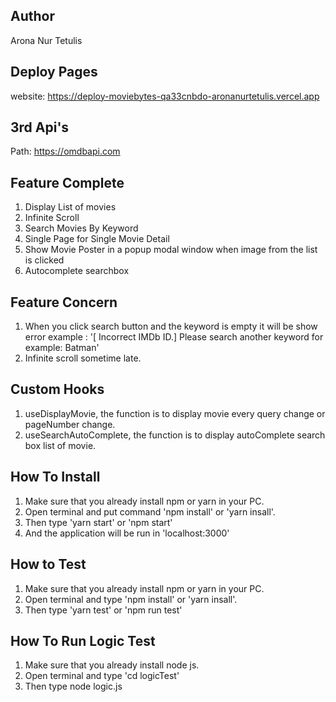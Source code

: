 ## Author

Arona Nur Tetulis

## Deploy Pages

website: https://deploy-moviebytes-qa33cnbdo-aronanurtetulis.vercel.app

## 3rd Api's

Path: https://omdbapi.com

## Feature Complete

1. Display List of movies
2. Infinite Scroll
3. Search Movies By Keyword
4. Single Page for Single Movie Detail
5. Show Movie Poster in a popup modal window when image from the list is clicked
6. Autocomplete searchbox

## Feature Concern

1. When you click search button and the keyword is empty it will be show error example : '[ Incorrect IMDb ID.] Please search another keyword for example: Batman'
2. Infinite scroll sometime late.

## Custom Hooks

1. useDisplayMovie, the function is to display movie every query change or pageNumber change.
2. useSearchAutoComplete, the function is to display autoComplete search box list of movie.

## How To Install

1. Make sure that you already install npm or yarn in your PC.
2. Open terminal and put command 'npm install' or 'yarn insall'.
3. Then type 'yarn start' or 'npm start'
4. And the application will be run in 'localhost:3000'

## How to Test

1. Make sure that you already install npm or yarn in your PC.
2. Open terminal and type 'npm install' or 'yarn insall'.
3. Then type 'yarn test' or 'npm run test'

## How To Run Logic Test

1. Make sure that you already install node js.
2. Open terminal and type 'cd logicTest'
3. Then type node logic.js
